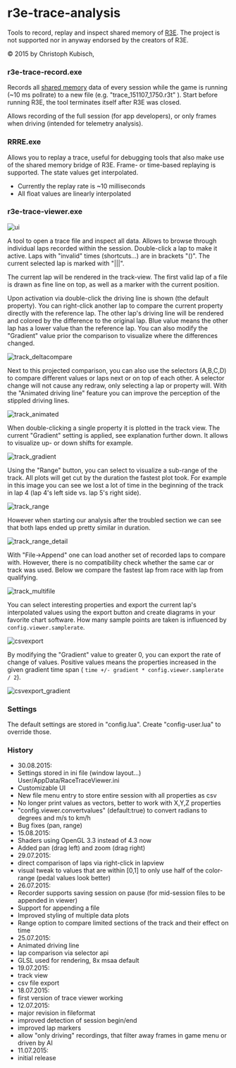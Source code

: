 r3e-trace-analysis
==================

Tools to record, replay and inspect shared memory of [R3E](http://game.raceroom.com).
The project is not supported nor in anyway endorsed by the creators of R3E.

© 2015 by Christoph Kubisch, 

### **r3e-trace-record.exe**

Records all [shared memory](https://github.com/sector3studios/r3e-api) data of every session while the game is running (~10 ms pollrate) to a new file (e.g. "trace_151107_1750.r3t" ).
Start before running R3E, the tool terminates itself after R3E was closed.

Allows recording of the full session (for app developers), or only frames when driving (intended for telemetry analysis). 

### **RRRE.exe** 

Allows you to replay a trace, useful for debugging tools that also make use of the shared memory
bridge of R3E. Frame- or time-based replaying is supported. The state values get interpolated.

* Currently the replay rate is ~10 milliseconds
* All float values are linearly interpolated

### **r3e-trace-viewer.exe**

![ui](https://github.com/pixeljetstream/r3e-trace-analysis/blob/master/doc/ui.png)

A tool to open a trace file and inspect all data. Allows to browse through individual laps recorded within the session. Double-click a lap to make it active. Laps with "invalid" times (shortcuts...) are in brackets "()". The current selected lap is marked with "|||".

The current lap will be rendered in the track-view. The first valid lap of a file is drawn as fine line on top, as well as a marker with the current position.

Upon activation via double-click the driving line is shown (the default property). You can right-click another lap to compare the current property directly with the reference lap. The other lap's driving line will be rendered and colored by the difference to the original lap. Blue value means the other lap has a lower value than the reference lap. 
You can also modify the "Gradient" value prior the comparison to visualize where the differences changed.

![track_deltacompare](https://github.com/pixeljetstream/r3e-trace-analysis/blob/master/doc/track_deltacompare.png)

Next to this projected comparison, you can also use the selectors (A,B,C,D) to compare different values or laps next or on top of each other. A selector change will not
cause any redraw, only selecting a lap or property will. With the "Animated driving line" feature 
you can improve the perception of the stippled driving lines.

![track_animated](https://github.com/pixeljetstream/r3e-trace-analysis/blob/master/doc/track_animated.gif)

When double-clicking a single property it is plotted in the track view. The current "Gradient" setting is applied, see explanation further down. It allows to visualize up- or down shifts for example.

![track_gradient](https://github.com/pixeljetstream/r3e-trace-analysis/blob/master/doc/track_gradient.png)

Using the "Range" button, you can select to visualize a sub-range of the track. All plots will get cut
by the duration the fastest plot took. For example in this image you can see we lost a lot of time in the beginning of the track in lap 4 (lap 4's left side vs. lap 5's right side).

![track_range](https://github.com/pixeljetstream/r3e-trace-analysis/blob/master/doc/track_range.png)

However when starting our analysis after the troubled section we can see that both laps ended up pretty similar in duration.

![track_range_detail](https://github.com/pixeljetstream/r3e-trace-analysis/blob/master/doc/track_range_detail.png)

With "File->Append" one can load another set of recorded laps to compare with. However, there is no compatibility check whether the same car or track was used. Below we compare the fastest lap from race
with lap from qualifying.

![track_multifile](https://github.com/pixeljetstream/r3e-trace-analysis/blob/master/doc/track_multifile.png)

You can select interesting properties and export the current lap's interpolated values using the export button and create diagrams in your favorite chart software. How many sample points are taken is influenced by ```config.viewer.samplerate```.

![csvexport](https://github.com/pixeljetstream/r3e-trace-analysis/blob/master/doc/csvexport.png)

By modifying the "Gradient" value to greater 0, you can export the rate of change of values.
Positive values means the properties increased in the given gradient time span ( ```time +/- gradient * config.viewer.samplerate / 2```). 

![csvexport_gradient](https://github.com/pixeljetstream/r3e-trace-analysis/blob/master/doc/csvexport_gradient.png)


### Settings

The default settings are stored in "config.lua". Create "config-user.lua" to override those.

### History
* 30.08.2015:
 * Settings stored in ini file (window layout...) User/AppData/RaceTraceViewer.ini
 * Customizable UI
 * New file menu entry to store entire session with all properties as csv
 * No longer print values as vectors, better to work with X,Y,Z properties
 * "config.viewer.convertvalues" (default:true) to convert radians to degrees and m/s to km/h
 * Bug fixes (pan, range)
* 15.08.2015:
 * Shaders using OpenGL 3.3 instead of 4.3 now
 * Added pan (drag left) and zoom (drag right)
* 29.07.2015:
 * direct comparison of laps via right-click in lapview
 * visual tweak to values that are within [0,1] to only use half of the color-range (pedal values look better)
* 26.07.2015:
 * Recorder supports saving session on pause (for mid-session files to be appended in viewer)
 * Support for appending a file
 * Improved styling of multiple data plots
 * Range option to compare limited sections of the track and their effect on time
* 25.07.2015:
 * Animated driving line
 * lap comparison via selector api
 * GLSL used for rendering, 8x msaa default
* 19.07.2015:
 * track view
 * csv file export
* 18.07.2015:
 * first version of trace viewer working
* 12.07.2015:
 * major revision in fileformat
 * improved detection of session begin/end
 * improved lap markers
 * allow "only driving" recordings, that filter away frames in game menu or driven by AI
* 11.07.2015: 
 * initial release

